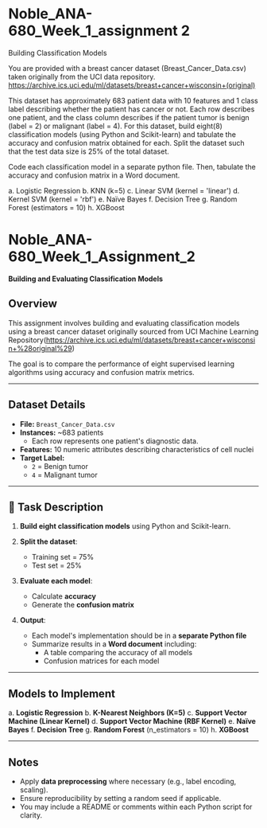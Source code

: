 # Noble_ANA-680_Week_1_assignment 2
Building Classification Models

You are provided with a breast cancer dataset (Breast_Cancer_Data.csv) taken originally from the UCI data repository.
https://archive.ics.uci.edu/ml/datasets/breast+cancer+wisconsin+(original)

This dataset has approximately 683 patient data with 10 features and 1 class label describing whether the patient has cancer or not. Each row describes one patient, and the class column describes if the patient tumor is benign (label = 2) or malignant (label = 4). For this dataset, build eight(8) classification models (using Python and Scikit-learn) and tabulate the accuracy and confusion matrix obtained for each. Split the dataset such that the test data size is 25% of the total dataset.

Code each classification model in a separate python file. Then, tabulate the accuracy and confusion matrix in a Word document.

a. Logistic Regression
b. KNN (k=5)
c. Linear SVM (kernel = 'linear')
d. Kernel SVM (kernel = 'rbf')
e. Naïve Bayes
f. Decision Tree
g. Random Forest (estimators = 10)
h. XGBoost



# Noble\_ANA-680\_Week\_1\_Assignment\_2

**Building and Evaluating Classification Models**

## Overview

This assignment involves building and evaluating classification models using a breast cancer dataset originally sourced from
UCI Machine Learning Repository(https://archive.ics.uci.edu/ml/datasets/breast+cancer+wisconsin+%28original%29)

The goal is to compare the performance of eight supervised learning algorithms using accuracy and confusion matrix metrics.

---

## Dataset Details

* **File:** `Breast_Cancer_Data.csv`
* **Instances:** \~683 patients
  * Each row represents one patient's diagnostic data.
* **Features:** 10 numeric attributes describing characteristics of cell nuclei
* **Target Label:**
  * `2` = Benign tumor
  * `4` = Malignant tumor

---

## 🔧 Task Description

1. **Build eight classification models** using Python and Scikit-learn.

2. **Split the dataset**:
   * Training set = 75%
   * Test set = 25%

3. **Evaluate each model**:
   * Calculate **accuracy**
   * Generate the **confusion matrix**

4. **Output**:
   * Each model's implementation should be in a **separate Python file**
   * Summarize results in a **Word document** including:
       * A table comparing the accuracy of all models
       * Confusion matrices for each model

---

## Models to Implement

a. **Logistic Regression**
b. **K-Nearest Neighbors (K=5)**
c. **Support Vector Machine (Linear Kernel)**
d. **Support Vector Machine (RBF Kernel)**
e. **Naïve Bayes**
f. **Decision Tree**
g. **Random Forest** (n\_estimators = 10)
h. **XGBoost**

---

## Notes

* Apply **data preprocessing** where necessary (e.g., label encoding, scaling).
* Ensure reproducibility by setting a random seed if applicable.
* You may include a README or comments within each Python script for clarity.
